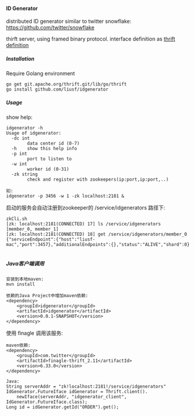 #### ID Generator
distributed ID generator similar to twitter snowflake: https://github.com/twitter/snowflake

thirft server, using framed binary protocol. interface definition as [thrift definition](idgenerator.thrift)

##### Installation
Require Golang environment
```
go get git.apache.org/thrift.git/lib/go/thrift
go install github.com/liusf/idgenerator
```
##### Usage
show help:
```
idgenerator -h
Usage of idgenerator:
  -dc int
    	data center id (0-7)
  -h	show this help info
  -p int
    	port to listen to
  -w int
    	worker id (0-31)
  -zk string
    	check and register with zookeepers(ip:port,ip:port,..)
    	
如:
idgenerator -p 3456 -w 1 -zk localhost:2181 &
```
启动的服务会自动注册到zookeeper的 /service/idgenerators 路径下:
```
zkCli.sh
[zk: localhost:2181(CONNECTED) 17] ls /service/idgenerators
[member_0, member_1]
[zk: localhost:2181(CONNECTED) 18] get /service/idgenerators/member_0
{"serviceEndpoint":{"host":"liusf-mac","port":3457},"additionalEndpoints":{},"status":"ALIVE","shard":0}
  	
```
##### Java客户端调用
```
安装到本地maven:
mvn install

依赖的Java Project中增加maven依赖:
<dependency>
    <groupId>idgenerator</groupId>
    <artifactId>idgenerator</artifactId>
    <version>0.0.1-SNAPSHOT</version>
</dependency>
```
使用 finagle 调用该服务:
```
maven依赖:
<dependency>
    <groupId>com.twitter</groupId>
    <artifactId>finagle-thrift_2.11</artifactId>
    <version>6.33.0</version>
</dependency>

Java: 
String serverAddr = "zk!localhost:2181!/service/idgenerators"
IdGenerator.FutureIface idGenerator = Thrift.client().
    newIface(serverAddr, "idgenerator_client", IdGenerator.FutureIface.class);
Long id = idGenerator.getId("ORDER").get();
    
```
